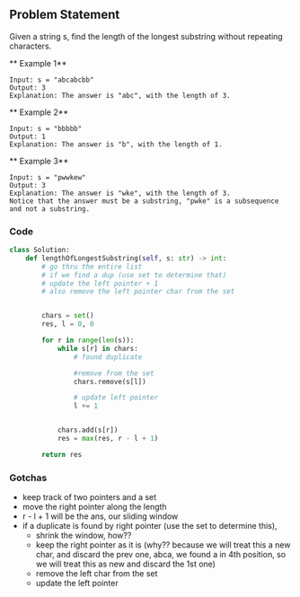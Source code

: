 ## Problem Statement

Given a string s, find the length of the longest substring without repeating characters.

** Example 1**

```
Input: s = "abcabcbb"
Output: 3
Explanation: The answer is "abc", with the length of 3.
```

** Example 2**

```
Input: s = "bbbbb"
Output: 1
Explanation: The answer is "b", with the length of 1.
```

** Example 3**

```
Input: s = "pwwkew"
Output: 3
Explanation: The answer is "wke", with the length of 3.
Notice that the answer must be a substring, "pwke" is a subsequence and not a substring.
```

### Code

```python
class Solution:
    def lengthOfLongestSubstring(self, s: str) -> int:
        # go thru the entire list
        # if we find a dup (use set to determine that)
        # update the left pointer + 1
        # also remove the left pointer char from the set


        chars = set()
        res, l = 0, 0

        for r in range(len(s)):
            while s[r] in chars:
                # found duplicate

                #remove from the set
                chars.remove(s[l])

                # update left pointer
                l += 1


            chars.add(s[r])
            res = max(res, r - l + 1)

        return res
```

### Gotchas

- keep track of two pointers and a set
- move the right pointer along the length
- r - l + 1 will be the ans, our sliding window
- if a duplicate is found by right pointer (use the set to determine this),
  - shrink the window, how??
  - keep the right pointer as it is (why?? because we will treat this a new char, and discard the prev one, abca, we found a in 4th position, so we will treat this as new and discard the 1st one)
  - remove the left char from the set
  - update the left pointer
